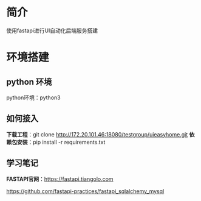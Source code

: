 # 简介
使用fastapi进行UI自动化后端服务搭建

# 环境搭建

## python 环境
python环境：python3 

## 如何接入
**下载工程**：git clone  http://172.20.101.46:18080/testgroup/uieasyhome.git
**依赖包安装**：pip install -r requirements.txt<br>



## 学习笔记
**FASTAPI官网**：https://fastapi.tiangolo.com

https://github.com/fastapi-practices/fastapi_sqlalchemy_mysql


